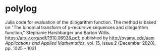 # polylog
 Julia code for evaluation of the dilogarithm function. The method is
 based on "The binomial transform of p-recursive sequences and 
 dilogarithm function," Stephanie Harshbarger and Barton Willis.
 https://arxiv.org/pdf/1910.06928.pdf; published by http://pvamu.edu/aam _Applications and Applied Mathematics_, vol. 15, Issue 2 (December 2020), pp. 1025 – 1031
